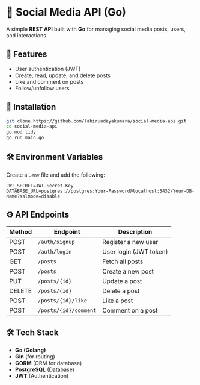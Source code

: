 # 📱 Social Media API (Go)

A simple **REST API** built with **Go** for managing social media posts, users, and interactions.

## 🚀 Features  
- User authentication (JWT)  
- Create, read, update, and delete posts  
- Like and comment on posts  
- Follow/unfollow users  

## 🔧 Installation  

```sh
git clone https://github.com/lahiruudayakumara/social-media-api.git
cd social-media-api
go mod tidy
go run main.go
```

## 🛠 Environment Variables  

Create a `.env` file and add the following:  

```env
JWT_SECRET=JWT-Secret-Key
DATABASE_URL=postgres://postgres:Your-Password@localhost:5432/Your-DB-Name?sslmode=disable
```

## ⚙️ API Endpoints  

| Method | Endpoint         | Description              |
|--------|-----------------|--------------------------|
| POST   | `/auth/signup`  | Register a new user      |
| POST   | `/auth/login`   | User login (JWT token)   |
| GET    | `/posts`        | Fetch all posts         |
| POST   | `/posts`        | Create a new post       |
| PUT    | `/posts/{id}`   | Update a post           |
| DELETE | `/posts/{id}`   | Delete a post           |
| POST   | `/posts/{id}/like` | Like a post         |
| POST   | `/posts/{id}/comment` | Comment on a post |

## 🛠 Tech Stack  
- **Go (Golang)**  
- **Gin** (for routing)  
- **GORM** (ORM for database)  
- **PostgreSQL** (Database)  
- **JWT** (Authentication)  
